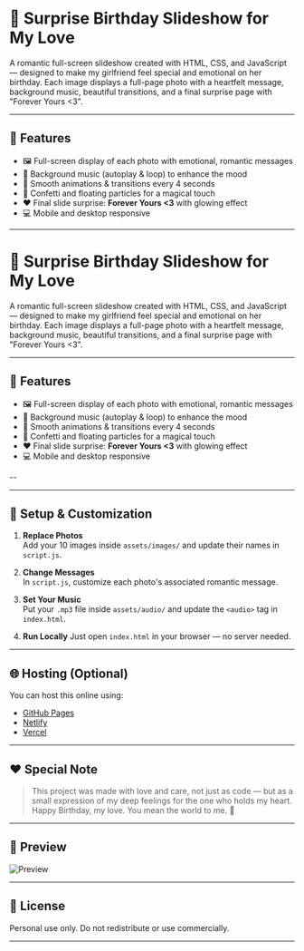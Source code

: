 # 💖 Surprise Birthday Slideshow for My Love

A romantic full-screen slideshow created with HTML, CSS, and JavaScript — designed to make my girlfriend feel special and emotional on her birthday. Each image displays a full-page photo with a heartfelt message, background music, beautiful transitions, and a final surprise page with "Forever Yours <3".

---

## 🎁 Features

- 🖼️ Full-screen display of each photo with emotional, romantic messages
- 🎵 Background music (autoplay & loop) to enhance the mood
- 🌠 Smooth animations & transitions every 4 seconds
- 🎉 Confetti and floating particles for a magical touch
- ❤️ Final slide surprise: **Forever Yours <3** with glowing effect
- 💻 Mobile and desktop responsive

---

# 💖 Surprise Birthday Slideshow for My Love

A romantic full-screen slideshow created with HTML, CSS, and JavaScript — designed to make my girlfriend feel special and emotional on her birthday. Each image displays a full-page photo with a heartfelt message, background music, beautiful transitions, and a final surprise page with "Forever Yours <3".

---

## 🎁 Features

- 🖼️ Full-screen display of each photo with emotional, romantic messages
- 🎵 Background music (autoplay & loop) to enhance the mood
- 🌠 Smooth animations & transitions every 4 seconds
- 🎉 Confetti and floating particles for a magical touch
- ❤️ Final slide surprise: **Forever Yours <3** with glowing effect
- 💻 Mobile and desktop responsive

--

---

## 🔧 Setup & Customization

1. **Replace Photos**  
   Add your 10 images inside `assets/images/` and update their names in `script.js`.

2. **Change Messages**  
   In `script.js`, customize each photo's associated romantic message.

3. **Set Your Music**  
   Put your `.mp3` file inside `assets/audio/` and update the `<audio>` tag in `index.html`.

4. **Run Locally**
   Just open `index.html` in your browser — no server needed.

---

## 🌐 Hosting (Optional)

You can host this online using:
- [GitHub Pages](https://pages.github.com/)
- [Netlify](https://www.netlify.com/)
- [Vercel](https://vercel.com/)

---

## ❤️ Special Note

> This project was made with love and care, not just as code — but as a small expression of my deep feelings for the one who holds my heart. Happy Birthday, my love. You mean the world to me. 💖

---

## 📸 Preview

![Preview](assets/images/preview.gif)

---

## 📜 License

Personal use only. Do not redistribute or use commercially.

---

